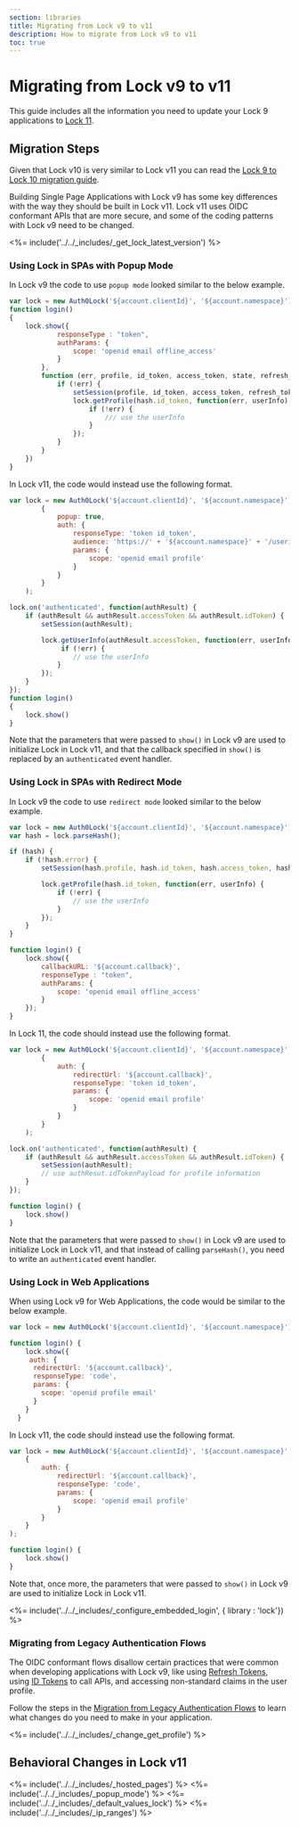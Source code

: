 ```yaml
---
section: libraries
title: Migrating from Lock v9 to v11
description: How to migrate from Lock v9 to v11
toc: true
---
```

# Migrating from Lock v9 to v11

This guide includes all the information you need to update your Lock 9 applications to [Lock 11](/libraries/lock).

## Migration Steps

Given that Lock v10 is very similar to Lock v11 you can read the [Lock 9 to Lock 10 migration guide](/libraries/lock/v10/migration-guide).

Building Single Page Applications with Lock v9 has some key differences with the way they should be built in Lock v11. Lock v11 uses OIDC conformant APIs that are more secure, and some of the coding patterns with Lock v9 need to be changed.

<%= include('../../_includes/_get_lock_latest_version') %>

### Using Lock in SPAs with Popup Mode

In Lock v9 the code to use `popup mode` looked similar to the below example.

```js
var lock = new Auth0Lock('${account.clientId}', '${account.namespace}');
function login()
{
    lock.show({
            responseType : "token",
            authParams: {
                scope: 'openid email offline_access'
            }
        },
        function (err, profile, id_token, access_token, state, refresh_token) {
            if (!err) {
                setSession(profile, id_token, access_token, refresh_token);
                lock.getProfile(hash.id_token, function(err, userInfo) {
                    if (!err) {
                        /// use the userInfo
                    }
                });
            }
        }
    })
}
```

In Lock v11, the code would instead use the following format.

```js
var lock = new Auth0Lock('${account.clientId}', '${account.namespace}', {
        {
            popup: true,
            auth: {
                responseType: 'token id_token',
                audience: 'https://' + '${account.namespace}' + '/userinfo',
                params: {
                    scope: 'openid email profile'
                }
            }
        }
    );

lock.on('authenticated', function(authResult) {
    if (authResult && authResult.accessToken && authResult.idToken) {
        setSession(authResult);

        lock.getUserInfo(authResult.accessToken, function(err, userInfo) {
             if (!err) {
                // use the userInfo
            }
        });
    }
});
function login()
{
    lock.show()
}
```

Note that the parameters that were passed to `show()` in Lock v9 are used to initialize Lock in Lock v11, and that the callback specified in `show()` is replaced by an `authenticated` event handler. 

### Using Lock in SPAs with Redirect Mode

In Lock v9 the code to use `redirect mode` looked similar to the below example.

```js
var lock = new Auth0Lock('${account.clientId}', '${account.namespace}');
var hash = lock.parseHash();

if (hash) {
    if (!hash.error) {
        setSession(hash.profile, hash.id_token, hash.access_token, hash.refresh_token);

        lock.getProfile(hash.id_token, function(err, userInfo) {
            if (!err) {
                // use the userInfo
            }
        });
    } 
}

function login() {
    lock.show({
        callbackURL: '${account.callback}',
        responseType : "token",
        authParams: {
            scope: 'openid email offline_access'
        }
    });
}
```

In Lock 11, the code should instead use the following format.

```js
var lock = new Auth0Lock('${account.clientId}', '${account.namespace}', {
        {
            auth: {
                redirectUrl: '${account.callback}',
                responseType: 'token id_token',
                params: {
                    scope: 'openid email profile'
                }
            }
        }
    );

lock.on('authenticated', function(authResult) {
    if (authResult && authResult.accessToken && authResult.idToken) {
        setSession(authResult);
        // use authResut.idTokenPayload for profile information
    }
});

function login() {
    lock.show()
}
```

Note that the parameters that were passed to `show()` in Lock v9 are used to initialize Lock in Lock v11, and that instead of calling `parseHash()`, you need to write an `authenticated` event handler.

### Using Lock in Web Applications

When using Lock v9 for Web Applications, the code would be similar to the below example.

```js
var lock = new Auth0Lock('${account.clientId}', '${account.namespace}');

function login() {
    lock.show({
     auth: {
      redirectUrl: '${account.callback}',
      responseType: 'code',
      params: {
        scope: 'openid profile email' 
      }
    }
  }
```

In Lock v11, the code should instead use the following format.

```js
var lock = new Auth0Lock('${account.clientId}', '${account.namespace}', {
    {
        auth: {
            redirectUrl: '${account.callback}',
            responseType: 'code',
            params: {
                scope: 'openid email profile'
            }
        }
    }
);

function login() {
    lock.show()
}
```

Note that, once more, the parameters that were passed to `show()` in Lock v9 are used to initialize Lock in Lock v11.

<%= include('../../_includes/_configure_embedded_login', { library : 'lock'}) %>

### Migrating from Legacy Authentication Flows

The OIDC conformant flows disallow certain practices that were common when developing applications with Lock v9, like using [Refresh Tokens](tokens/refresh-token), using [ID Tokens](/tokens/id-token) to call APIs, and accessing non-standard claims in the user profile.

Follow the steps in the [Migration from Legacy Authentication Flows](/libraries/lock/v11/migration-legacy-flows) to learn what changes do you need to make in your application.

<%= include('../../_includes/_change_get_profile') %>

## Behavioral Changes in Lock v11

<%= include('../../_includes/_hosted_pages') %>
<%= include('../../_includes/_popup_mode') %>
<%= include('../../_includes/_default_values_lock') %>
<%= include('../../_includes/_ip_ranges') %>
